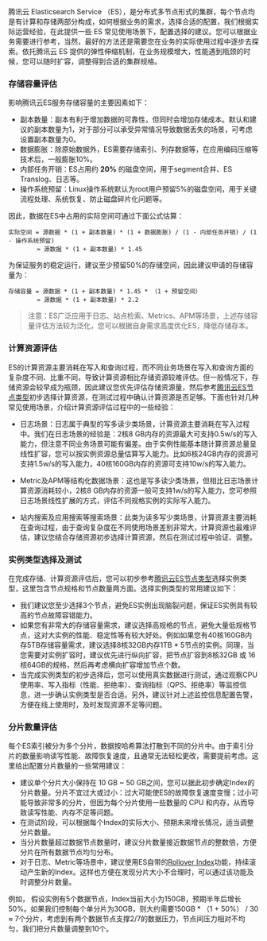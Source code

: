 
腾讯云 Elasticsearch Service （ES），是分布式多节点形式的集群，每个节点均是有计算和存储两部分构成，如何根据业务的需求，选择合适的配置，我们根据实际运营经验，在此提供一些 ES 常见使用场景下，配置选择的建议。您可以根据业务需要进行参考，当然，最好的方法还是需要您在业务的实际使用过程中逐步去探索。依托腾讯云 ES 提供的弹性伸缩机制，在业务规模增大，性能遇到瓶颈的时候，您可以随时扩容，调整得到合适的集群规格。

### 存储容量评估
影响腾讯云ES服务存储容量的主要因素如下：

- 副本数量：副本有利于增加数据的可靠性，但同时会增加存储成本。默认和建议的副本数量为1，对于部分可以承受异常情况导致数据丢失的场景，可考虑设置副本数量为0。
- 数据膨胀：除原始数据外，ES需要存储索引、列存数据等，在应用编码压缩等技术后，一般膨胀10%。
- 内部任务开销：ES占用约 **20%** 的磁盘空间，用于segment合并、ES Translog、日志等。
- 操作系统预留：Linux操作系统默认为root用户预留5%的磁盘空间，用于关键流程处理、系统恢复、防止磁盘碎片化问题等。

因此，数据在ES中占用的实际空间可通过下面公式估算：

``` 
实际空间 = 源数据 * (1 + 副本数量) * (1 + 数据膨胀) / (1 - 内部任务开销) / (1 - 操作系统预留)
        ≈ 源数据 * (1 + 副本数量) * 1.45
``` 
为保证服务的稳定运行，建议至少预留50%的存储空间，因此建议申请的存储容量为：
``` 
存储容量 = 源数据 * (1 + 副本数量) * 1.45 * （1 + 预留空间）
        ≈ 源数据 * (1 + 副本数量) * 2.2
``` 

> 注意：ES广泛应用于日志、站点检索、Metrics、APM等场景，上述存储容量评估方法较为泛化，您可以根据自身需求高度优化ES，降低存储存本。


### 计算资源评估
ES的计算资源主要消耗在写入和查询过程，而不同业务场景在写入和查询方面的复杂度不同、比重不同，导致计算资源相比存储资源较难评估。但一般情况下，存储资源会较早成为瓶颈，因此建议您优先评估存储资源量，然后参考[腾讯云ES节点类型](https://cloud.tencent.com/product/es/cluster-node)初步选择计算资源，在测试过程中确认计算资源是否足够。下面也针对几种常见使用场景，介绍计算资源评估过程中的一些经验：

- 日志场景：日志属于典型的写多读少类场景，计算资源主要消耗在写入过程中。我们在日志场景的经验是：2核8 GB内存的资源最大可支持0.5w/s的写入能力，但注意不同业务场景可能有偏差。由于实例性能基本随计算资源总量呈线性扩容，您可以按实例资源总量估算写入能力。比如6核24GB内存的资源可支持1.5w/s的写入能力，40核160GB内存的资源可支持10w/s的写入能力。

- Metric及APM等结构化数据场景：这也是写多读少类场景，但相比日志场景计算资源消耗较小，2核8 GB内存的资源一般可支持1w/s的写入能力，您可参照日志场景线性扩展的方式，评估不同规格实例的实际写入能力。

- 站内搜索及应用搜索等搜索场景：此类为读多写少类场景，计算资源主要消耗在查询过程，由于查询复杂度在不同使用场景差别非常大，计算资源也最难评估，建议您结合存储资源初步选择计算资源，然后在测试过程中验证、调整。


### 实例类型选择及测试

在完成存储、计算资源评估后，您可以初步参考[腾讯云ES节点类型](https://cloud.tencent.com/product/es/cluster-node)选择实例类型，这里包含节点规格和节点数量两方面。选择实例类型的常用建议如下：

- 我们建议您至少选择3个节点，避免ES实例出现脑裂问题，保证ES实例具有较高的节点故障容错能力。
- 如果您有非常大的存储容量需求，建议选择高规格的节点，避免大量低规格节点，这对大实例的性能、稳定性等有较大好处。例如如果您有40核160GB内存5TB存储容量需求，建议选择8核32GB内存1TB * 5节点的实例。同理，当您需要对实例扩容时，建议优先进行纵向扩容，把节点扩容到8核32GB 或 16核64GB的规格，然后再考虑横向扩容增加节点个数。
- 当完成实例类型的初步选择后，您可以使用真实数据进行测试，通过观察CPU使用率、写入指标（性能、拒绝率）、查询指标（QPS、拒绝率）等监控信息，进一步确认实例类型是否合适。另外，建议针对上述监控信息配置告警，方便在线上使用时，及时发现资源不足等问题。


### 分片数量评估

每个ES索引被分为多个分片，数据按哈希算法打散到不同的分片中。由于索引分片的数量影响读写性能、故障恢复速度，且通常无法轻松更改，需要提前考虑。这里给出配置分片数量的一些常用建议：

- 建议单个分片大小保持在 10 GB ~ 50 GB之间，您可以据此初步确定Index的分片数量。分片不宜过大或过小：过大可能使ES的故障恢复速度变慢；过小可能导致非常多的分片，但因为每个分片使用一些数量的 CPU 和内存，从而导致读写性能、内存不足等问题。
- 在测试阶段，可以根据每个Index的实际大小、预期未来增长情况，适当调整分片数量。
- 当分片数量超过数据节点数量时，建议分片数量接近数据节点的整数倍，方便分片在所有数据节点均匀分布。
- 对于日志、Metric等场景中，建议使用ES自带的[Rollover Index](https://www.elastic.co/guide/en/elasticsearch/reference/master/indices-rollover-index.html)功能，持续滚动产生新的Index。这样也方便在发现分片大小不合理时，可以通过该功能及时调整分片数量。

例如， 假设实例有5个数据节点，Index当前大小为150GB，预期半年后增长50%。如果我们控制每个单分片为30GB，则大约需要150GB * （1 + 50%） / 30 ≈ 7个分片，考虑到有两个数据节点支撑2/7的数据压力，节点间压力相对不均匀，我们把分片数量调整到10个。


